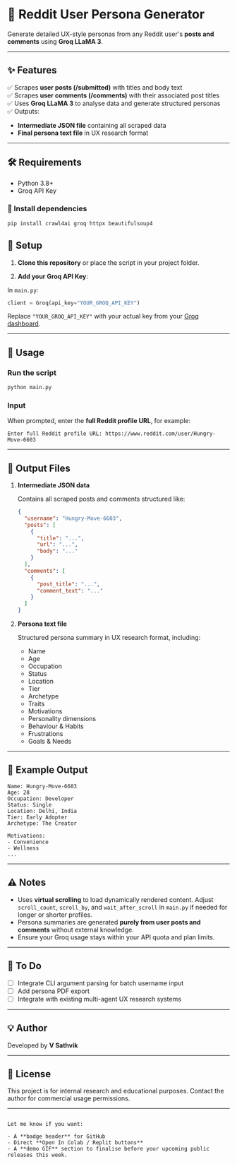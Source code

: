 




# 🧠 Reddit User Persona Generator

Generate detailed UX-style personas from any Reddit user's **posts and comments** using **Groq LLaMA 3**.

---

## ✨ Features

✅ Scrapes **user posts (/submitted)** with titles and body text  
✅ Scrapes **user comments (/comments)** with their associated post titles  
✅ Uses **Groq LLaMA 3** to analyse data and generate structured personas  
✅ Outputs:

- **Intermediate JSON file** containing all scraped data
- **Final persona text file** in UX research format

---

## 🛠️ Requirements

- Python 3.8+
- Groq API Key

### 🔗 Install dependencies

```bash
pip install crawl4ai groq httpx beautifulsoup4
```


## 🔑 Setup

1. **Clone this repository** or place the script in your project folder.

2. **Add your Groq API Key**:

In `main.py`:

```python
client = Groq(api_key="YOUR_GROQ_API_KEY")
```

Replace `"YOUR_GROQ_API_KEY"` with your actual key from your [Groq dashboard](https://groq.com).

---

## 🚀 Usage

### Run the script

```bash
python main.py
```

### Input

When prompted, enter the **full Reddit profile URL**, for example:

```
Enter full Reddit profile URL: https://www.reddit.com/user/Hungry-Move-6603
```

---

## 📂 Output Files

1. **Intermediate JSON data**

   Contains all scraped posts and comments structured like:

   ```json
   {
     "username": "Hungry-Move-6603",
     "posts": [
       {
         "title": "...",
         "url": "...",
         "body": "..."
       }
     ],
     "comments": [
       {
         "post_title": "...",
         "comment_text": "..."
       }
     ]
   }
   ```

2. **Persona text file**

   Structured persona summary in UX research format, including:

   * Name
   * Age
   * Occupation
   * Status
   * Location
   * Tier
   * Archetype
   * Traits
   * Motivations
   * Personality dimensions
   * Behaviour & Habits
   * Frustrations
   * Goals & Needs

---

## 📌 Example Output

```
Name: Hungry-Move-6603
Age: 28
Occupation: Developer
Status: Single
Location: Delhi, India
Tier: Early Adopter
Archetype: The Creator

Motivations:
- Convenience
- Wellness
...
```

---

## ⚠️ Notes

* Uses **virtual scrolling** to load dynamically rendered content. Adjust `scroll_count`, `scroll_by`, and `wait_after_scroll` in `main.py` if needed for longer or shorter profiles.
* Persona summaries are generated **purely from user posts and comments** without external knowledge.
* Ensure your Groq usage stays within your API quota and plan limits.

---

## 📝 To Do

* [ ] Integrate CLI argument parsing for batch username input
* [ ] Add persona PDF export
* [ ] Integrate with existing multi-agent UX research systems

---

## 💡 Author

Developed by **V Sathvik**

---

## 🔗 License

This project is for internal research and educational purposes. Contact the author for commercial usage permissions.

---

```

Let me know if you want:

- A **badge header** for GitHub  
- Direct **Open In Colab / Replit buttons**  
- A **demo GIF** section to finalise before your upcoming public releases this week.
```
